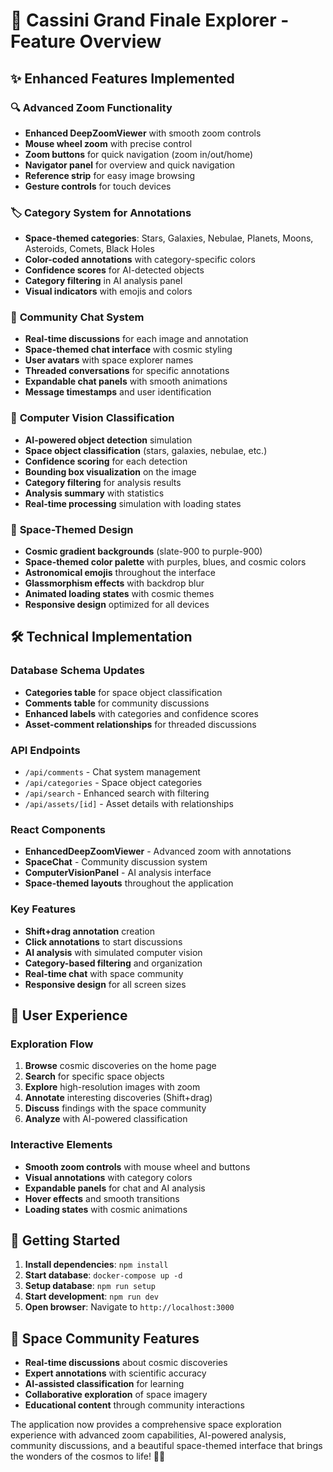# 🚀 Cassini Grand Finale Explorer - Feature Overview

## ✨ Enhanced Features Implemented

### 🔍 **Advanced Zoom Functionality**
- **Enhanced DeepZoomViewer** with smooth zoom controls
- **Mouse wheel zoom** with precise control
- **Zoom buttons** for quick navigation (zoom in/out/home)
- **Navigator panel** for overview and quick navigation
- **Reference strip** for easy image browsing
- **Gesture controls** for touch devices

### 🏷️ **Category System for Annotations**
- **Space-themed categories**: Stars, Galaxies, Nebulae, Planets, Moons, Asteroids, Comets, Black Holes
- **Color-coded annotations** with category-specific colors
- **Confidence scores** for AI-detected objects
- **Category filtering** in AI analysis panel
- **Visual indicators** with emojis and colors

### 💬 **Community Chat System**
- **Real-time discussions** for each image and annotation
- **Space-themed chat interface** with cosmic styling
- **User avatars** with space explorer names
- **Threaded conversations** for specific annotations
- **Expandable chat panels** with smooth animations
- **Message timestamps** and user identification

### 🤖 **Computer Vision Classification**
- **AI-powered object detection** simulation
- **Space object classification** (stars, galaxies, nebulae, etc.)
- **Confidence scoring** for each detection
- **Bounding box visualization** on the image
- **Category filtering** for analysis results
- **Analysis summary** with statistics
- **Real-time processing** simulation with loading states

### 🌌 **Space-Themed Design**
- **Cosmic gradient backgrounds** (slate-900 to purple-900)
- **Space-themed color palette** with purples, blues, and cosmic colors
- **Astronomical emojis** throughout the interface
- **Glassmorphism effects** with backdrop blur
- **Animated loading states** with cosmic themes
- **Responsive design** optimized for all devices

## 🛠️ **Technical Implementation**

### **Database Schema Updates**
- **Categories table** for space object classification
- **Comments table** for community discussions
- **Enhanced labels** with categories and confidence scores
- **Asset-comment relationships** for threaded discussions

### **API Endpoints**
- `/api/comments` - Chat system management
- `/api/categories` - Space object categories
- `/api/search` - Enhanced search with filtering
- `/api/assets/[id]` - Asset details with relationships

### **React Components**
- **EnhancedDeepZoomViewer** - Advanced zoom with annotations
- **SpaceChat** - Community discussion system
- **ComputerVisionPanel** - AI analysis interface
- **Space-themed layouts** throughout the application

### **Key Features**
- **Shift+drag annotation** creation
- **Click annotations** to start discussions
- **AI analysis** with simulated computer vision
- **Category-based filtering** and organization
- **Real-time chat** with space community
- **Responsive design** for all screen sizes

## 🎯 **User Experience**

### **Exploration Flow**
1. **Browse** cosmic discoveries on the home page
2. **Search** for specific space objects
3. **Explore** high-resolution images with zoom
4. **Annotate** interesting discoveries (Shift+drag)
5. **Discuss** findings with the space community
6. **Analyze** with AI-powered classification

### **Interactive Elements**
- **Smooth zoom controls** with mouse wheel and buttons
- **Visual annotations** with category colors
- **Expandable panels** for chat and AI analysis
- **Hover effects** and smooth transitions
- **Loading states** with cosmic animations

## 🚀 **Getting Started**

1. **Install dependencies**: `npm install`
2. **Start database**: `docker-compose up -d`
3. **Setup database**: `npm run setup`
4. **Start development**: `npm run dev`
5. **Open browser**: Navigate to `http://localhost:3000`

## 🌟 **Space Community Features**

- **Real-time discussions** about cosmic discoveries
- **Expert annotations** with scientific accuracy
- **AI-assisted classification** for learning
- **Collaborative exploration** of space imagery
- **Educational content** through community interactions

The application now provides a comprehensive space exploration experience with advanced zoom capabilities, AI-powered analysis, community discussions, and a beautiful space-themed interface that brings the wonders of the cosmos to life! 🌌✨
